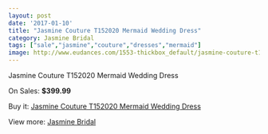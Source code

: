 ```yaml
---
layout: post
date: '2017-01-10'
title: "Jasmine Couture T152020 Mermaid Wedding Dress"
category: Jasmine Bridal
tags: ["sale","jasmine","couture","dresses","mermaid"]
image: http://www.eudances.com/1553-thickbox_default/jasmine-couture-t152020-mermaid-wedding-dress.jpg
---
```

Jasmine Couture T152020 Mermaid Wedding Dress

On Sales: **$399.99**
<a href="https://www.eudances.com/en/jasmine-bridal/545-jasmine-couture-t152020-mermaid-wedding-dress.html"><amp-img layout="responsive" width="600" height="600" src="//www.eudances.com/1553-thickbox_default/jasmine-couture-t152020-mermaid-wedding-dress.jpg" alt="Jasmine Couture T152020 Mermaid Wedding Dress 0" /></a>
<a href="https://www.eudances.com/en/jasmine-bridal/545-jasmine-couture-t152020-mermaid-wedding-dress.html"><amp-img layout="responsive" width="600" height="600" src="//www.eudances.com/1554-thickbox_default/jasmine-couture-t152020-mermaid-wedding-dress.jpg" alt="Jasmine Couture T152020 Mermaid Wedding Dress 1" /></a>

Buy it: [Jasmine Couture T152020 Mermaid Wedding Dress](https://www.eudances.com/en/jasmine-bridal/545-jasmine-couture-t152020-mermaid-wedding-dress.html "Jasmine Couture T152020 Mermaid Wedding Dress")

View more: [Jasmine Bridal](https://www.eudances.com/en/6-jasmine-bridal "Jasmine Bridal")